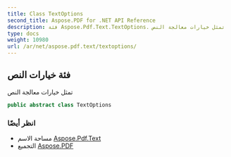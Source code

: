 ```yaml
---
title: Class TextOptions
second_title: Aspose.PDF for .NET API Reference
description: فئة Aspose.Pdf.Text.TextOptions. تمثل خيارات معالجة النص
type: docs
weight: 10980
url: /ar/net/aspose.pdf.text/textoptions/
---
```

## فئة خيارات النص

تمثل خيارات معالجة النص

```csharp
public abstract class TextOptions
```

### انظر أيضًا

* مساحة الاسم [Aspose.Pdf.Text](../../aspose.pdf.text/)
* التجميع [Aspose.PDF](../../)